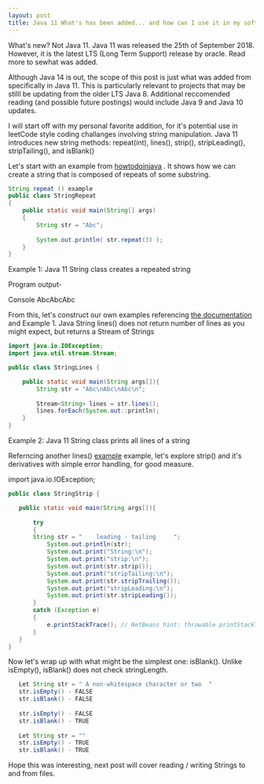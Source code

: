 ```yaml
---
layout: post
title: Java 11 What's has been added... and how can I use it in my software?
---
```


What's new? Not Java 11. Java 11 was released the 25th of September 2018. 
However, it is the latest LTS (Long Term Support) release by oracle.
Read more to sewhat was added.

Although Java 14 is out, the scope of this post is just what was added from specifically in Java 11. This is particularly relevant to projects
that may be stilll be updating from the older LTS Java 8. Additional reccomended reading (and possible future postings) would include Java 9 and
Java 10 updates.

I will start off with my personal favorite addition, for it's potential use in leetCode style coding challanges involving string manipulation.
Java 11 introduces new string methods: repeat(int), lines(), strip(), stripLeading(), stripTailing(), and isBlank()

Let's start with an example from [howtodoinjava](https://howtodoinjava.com/java11/repeat-string-n-times/) . It shows how we can create a string that is composed of repeats of some substring.

```Java
String repeat () example
public class StringRepeat 
{
    public static void main(String[] args) 
    {
        String str = "Abc";
 
        System.out.println( str.repeat(3) );
    }
}
```
Example 1: Java 11 String class creates a repeated string

Program output-

Console
AbcAbcAbc

From this, let's construct our own examples referencing [the documentation](https://docs.oracle.com/en/java/javase/11/docs/api/allclasses.html) and Example 1.
Java String lines() does not return number of lines as you might expect, but returns a Stream of Strings

```Java
import java.io.IOException;
import java.util.stream.Stream;

public class StringLines {

    public static void main(String args[]){
        String str = "Abc\nAbc\nAbc\n"; 
 
        Stream<String> lines = str.lines();
        lines.forEach(System.out::println);
    }
}
```
Example 2: Java 11 String class prints all lines of a string

Referncing another lines() [example](https://howtodoinjava.com/java11/string-to-stream-of-lines/) example, let's explore strip() and it's derivatives with simple error handling, for good measure.

import java.io.IOException;
 
 ```Java
public class StringStrip {

    public static void main(String args[]){
        
        try
        {
	    String str = "    leading - tailing     ";
            System.out.println(str);            
            System.out.print("String:\n");
            System.out.print("strip:\n");
            System.out.print(str.strip());
            System.out.print("stripTailing:\n");
            System.out.print(str.stripTrailing());
            System.out.print("stripLeading:\n");
            System.out.print(str.stripLeading());
        } 
        catch (Exception e) 
        {
            e.printStackTrace(); // NetBeans hint: throwable printStackTrace should be removed...
        }
    }
}
```

Now let's wrap up with what might be the simplest one: isBlank(). Unlike isEmpty(), isBlank() does not check stringLength. 

 ```Java
	Let String str = " A non-whitespace character or two  "
	str.isEmpty() - FALSE
	str.isBlank() - FALSE
	
	str.isEmpty() - FALSE
	str.isBlank() - TRUE
	
	Let String str = ""
	str.isEmpty() - TRUE
	str.isBlank() - TRUE
```
	
Hope this was interesting, next post will cover reading / writing Strings to and from files.